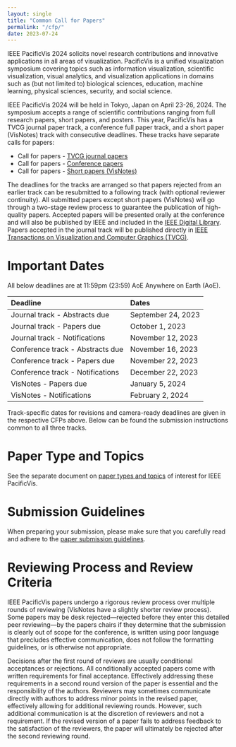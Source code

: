 ```yaml
---
layout: single
title: "Common Call for Papers"
permalink: "/cfp/"
date: 2023-07-24
---
```


IEEE PacificVis 2024 solicits novel research contributions and innovative applications in all areas of visualization. PacificVis is a unified visualization symposium covering topics such as information visualization, scientific visualization, visual analytics, and visualization applications in domains such as (but not limited to) biological sciences, education, machine learning, physical sciences, security, and social science.

IEEE PacificVis 2024 will be held in Tokyo, Japan on April 23-26, 2024. The symposium accepts a range of scientific contributions ranging from full research papers, short papers, and posters. This year, PacificVis has a TVCG journal paper track, a conference full paper track, and a short paper (VisNotes) track with consecutive deadlines. These tracks have separate calls for papers:

- Call for papers - [TVCG journal papers](/pvis2024/cfp/journal/)
- Call for papers - [Conference papers](/pvis2024/cfp/conf/)
- Call for papers - [Short papers (VisNotes)](/pvis2024/cfp/note/)

The deadlines for the tracks are arranged so that papers rejected from an earlier track can be resubmitted to a following track (with optional reviewer continuity). All submitted papers except short papers (VisNotes) will go through a two-stage review process to guarantee the publication of high-quality papers. Accepted papers will be presented orally at the conference and will also be published by IEEE and included in the [IEEE Digital Library](https://www.ieee.org/publications/subscriptions/products/mdl/ieeexplore-access.html). Papers accepted in the journal track will be published directly in [IEEE Transactions on Visualization and Computer Graphics (TVCG)](https://ieeexplore.ieee.org/xpl/RecentIssue.jsp?punumber=2945).


# Important Dates

All below deadlines are at 11:59pm (23:59) AoE Anywhere on Earth (AoE).

| Deadline | Dates |
| :------- | :----- |
Journal track - Abstracts due | September 24, 2023
Journal track - Papers due | October 1, 2023
Journal track - Notifications | November 12, 2023
Conference track - Abstracts due | November 16, 2023
Conference track - Papers due | November 22, 2023
Conference track - Notifications | December 22, 2023
VisNotes - Papers due | January 5, 2024
VisNotes - Notifications | February 2, 2024


Track-specific dates for revisions and camera-ready deadlines are given in the respective CFPs above. Below can be found the submission instructions common to all three tracks.


# Paper Type and Topics

See the separate document on [paper types and topics](/pvis2024/cfp/types/) of interest for IEEE PacificVis.


# Submission Guidelines

When preparing your submission, please make sure that you carefully read and adhere to the [paper submission guidelines](/pvis2024/cfp/guidelines/).


# Reviewing Process and Review Criteria

IEEE PacificVis papers undergo a rigorous review process over multiple rounds of reviewing (VisNotes have a slightly shorter review process). Some papers may be desk rejected—rejected before they enter this detailed peer reviewing—by the papers chairs if they determine that the submission is clearly out of scope for the conference, is written using poor language that precludes effective communication, does not follow the formatting guidelines, or is otherwise not appropriate.

Decisions after the first round of reviews are usually conditional acceptances or rejections. All conditionally accepted papers come with written requirements for final acceptance. Effectively addressing these requirements in a second round version of the paper is essential and the responsibility of the authors. Reviewers may sometimes communicate directly with authors to address minor points in the revised paper, effectively allowing for additional reviewing rounds. However, such additional communication is at the discretion of reviewers and not a requirement. If the revised version of a paper fails to address feedback to the satisfaction of the reviewers, the paper will ultimately be rejected after the second reviewing round.
